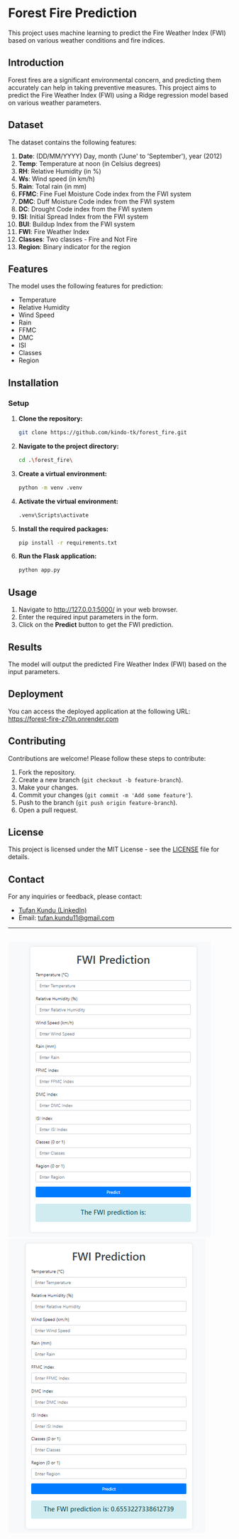 # Forest Fire Prediction

This project uses machine learning to predict the Fire Weather Index (FWI) based on various weather conditions and fire indices.

## Introduction

Forest fires are a significant environmental concern, and predicting them accurately can help in taking preventive measures. This project aims to predict the Fire Weather Index (FWI) using a Ridge regression model based on various weather parameters.

## Dataset

The dataset contains the following features:

1. **Date**: (DD/MM/YYYY) Day, month ('June' to 'September'), year (2012)
2. **Temp**: Temperature at noon (in Celsius degrees)
3. **RH**: Relative Humidity (in %)
4. **Ws**: Wind speed (in km/h)
5. **Rain**: Total rain (in mm)
6. **FFMC**: Fine Fuel Moisture Code index from the FWI system
7. **DMC**: Duff Moisture Code index from the FWI system
8. **DC**: Drought Code index from the FWI system
9. **ISI**: Initial Spread Index from the FWI system
10. **BUI**: Buildup Index from the FWI system
11. **FWI**: Fire Weather Index
12. **Classes**: Two classes - Fire and Not Fire
13. **Region**: Binary indicator for the region

## Features

The model uses the following features for prediction:
- Temperature
- Relative Humidity
- Wind Speed
- Rain
- FFMC
- DMC
- ISI
- Classes
- Region

## Installation

### Setup

1. **Clone the repository:**

    ```sh
    git clone https://github.com/kindo-tk/forest_fire.git
    ```
2. **Navigate to the project directory:**

    ```sh
    cd .\forest_fire\
    ```

3. **Create a virtual environment:**

    ```sh
    python -m venv .venv
    ```

4. **Activate the virtual environment:**

   ```sh
   .venv\Scripts\activate
   ```

5. **Install the required packages:**

    ```sh
    pip install -r requirements.txt
    ```

6. **Run the Flask application:**

    ```sh
    python app.py
    ```

## Usage

1. Navigate to http://127.0.0.1:5000/ in your web browser.
2. Enter the required input parameters in the form.
3. Click on the **Predict** button to get the FWI prediction.

## Results

The model will output the predicted Fire Weather Index (FWI) based on the input parameters.

## Deployment

You can access the deployed application at the following URL: https://forest-fire-z70n.onrender.com

## Contributing

Contributions are welcome! Please follow these steps to contribute:

1. Fork the repository.
2. Create a new branch (`git checkout -b feature-branch`).
3. Make your changes.
4. Commit your changes (`git commit -m 'Add some feature'`).
5. Push to the branch (`git push origin feature-branch`).
6. Open a pull request.

## License

This project is licensed under the MIT License - see the [LICENSE](LICENSE) file for details.

## Contact 
For any inquiries or feedback, please contact:

- <a href="https://www.linkedin.com/in/tufan-kundu-577945221/">Tufan Kundu (LinkedIn)</a>
- Email: tufan.kundu11@gmail.com
<hr>
<br>
<img src="https://github.com/kindo-tk/images/blob/main/forest_fire/homepage.png">
<img src = "https://github.com/kindo-tk/images/blob/main/forest_fire/result.png">
